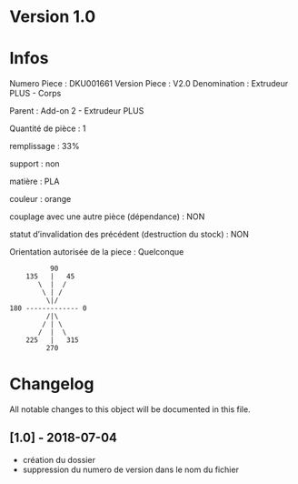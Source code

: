 # Version 1.0
# Infos
Numero Piece : DKU001661
Version Piece : V2.0
Denomination : Extrudeur PLUS - Corps

Parent : Add-on 2 - Extrudeur PLUS

Quantité de pièce : 1

remplissage : 33%

support : non

matière : PLA

couleur : orange

couplage avec une autre pièce (dépendance) : NON

statut d’invalidation des précédent (destruction du stock) : NON

Orientation autorisée de la piece : Quelconque
```
          90
    135   |   45
       \  |  /
        \ | /
         \|/
180 ------------- 0
         /|\
        / | \
       /  |  \   
    225   |   315
         270
```
	   
	  
# Changelog
All notable changes to this object will be documented in this file.


## [1.0] - 2018-07-04
- création du dossier
- suppression du numero de version dans le nom du fichier
